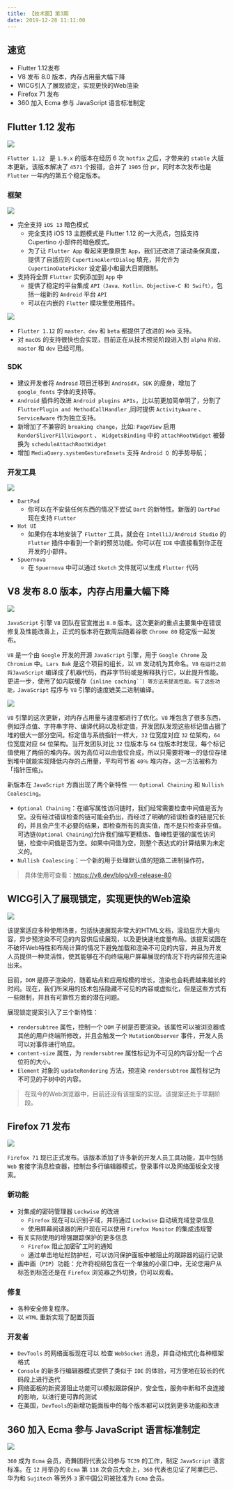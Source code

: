 ```yaml
---
title: 【技术圈】第3期
date: 2019-12-28 11:11:00
---
```


## 速览

- Flutter 1.12发布
- V8 发布 8.0 版本，内存占用量大幅下降
- WICG引入了展现锁定，实现更快的Web渲染
- Firefox 71 发布
- 360 加入 Ecma 参与 JavaScript 语言标准制定

## Flutter 1.12 发布

![](https://lsqimg-1257917459.cos.ap-beijing.myqcloud.com/20191218222340.png)

`Flutter 1.12 ` 是 `1.9.x` 的版本在经历 6 次 `hotfix` 之后，才带来的 `stable` 大版本更新。该版本解决了 `4571` 个报错，合并了 `1905` 份 pr，同时本次发布也是 `Flutter` 一年内的第五个稳定版本。

### 框架

![](https://lsqimg-1257917459.cos.ap-beijing.myqcloud.com/20200101193559.png)

- 完全支持 `iOS 13` 暗色模式
  - 完全支持 iOS 13 主题模式是 Flutter 1.12 的一大亮点，包括支持 Cupertino 小部件的暗色模式。
  - 为了让 `Flutter App` 看起来更像原生 `App`，我们还改进了滚动条保真度，提供了自适应的 `CupertinoAlertDialog` 填充，并允许为 `CupertinoDatePicker` 设定最小和最大日期限制。
- 支持将全屏 `Flutter` 实例添加到 `App` 中
  - 提供了稳定的平台集成 `API（Java、Kotlin、Objective-C 和 Swift）`，包括一组新的 `Android` 平台 `API`
  - 可以在内嵌的 `Flutter` 模块里使用插件。

![](https://lsqimg-1257917459.cos.ap-beijing.myqcloud.com/20200101193939.png)

- `Flutter 1.12` 的 `master、dev` 和 `beta` 都提供了改进的 `Web` 支持。
- 对 `macOS` 的支持很快也会实现，目前正在从技术预览阶段进入到 `alpha` `阶段，master` 和 `dev` 已经可用。

### SDK 

- 建议开发者将 `Android` 项目迁移到 `AndroidX`，`SDK` 的瘦身，增加了 `google_fonts` 字体的支持等。
- `Android` 插件的改进 `Android plugins APIs`，比以前更加简单明了，分割了 `FlutterPlugin and MethodCallHandler` ,同时提供 `ActivityAware` 、 `ServiceAware` 作为独立支持。
- 新增加了不兼容的 `breaking change`，比如: `PageView` 启用  `RenderSliverFillViewport` 、 `WidgetsBinding` 中的 `attachRootWidget` 被替换为 `scheduleAttachRootWidget`
- 增加 `MediaQuery.systemGestureInsets` 支持 `Android Q `的手势导航；

### 开发工具

![](https://lsqimg-1257917459.cos.ap-beijing.myqcloud.com/20200101194049.png)

- `DartPad`
  - 你可以在不安装任何东西的情况下尝试 `Dart` 的新特性。新版的 `DartPad` 现在支持 `Flutter`
- `Hot UI`
  - 如果你在本地安装了 `Flutter` 工具，就会在 `IntelliJ/Android Studio` 的 `Flutter` 插件中看到一个新的预览功能。你可以在 `IDE` 中直接看到你正在开发的小部件。
- `Spuernova`
  - 在 `Spuernova` 中可以通过 `Sketch` 文件就可以生成 `Flutter` 代码

## V8 发布 8.0 版本，内存占用量大幅下降

![](https://lsqimg-1257917459.cos.ap-beijing.myqcloud.com/20200101192648.png)

`JavaScript` 引擎 `V8` 团队在官宣推出 `8.0` 版本。这次更新的重点主要集中在错误修复及性能改善上，正式的版本将在数周后随着谷歌 `Chrome 80` 稳定版一起发布。

`V8` 是一个由 `Google` 开发的开源 `JavaScript` 引擎，用于 `Google Chrome` 及 `Chromium` 中。`Lars Bak` 是这个项目的组长，以 `V8` 发动机为其命名。`V8` `在运行之前将JavaScript` 编译成了机器代码，而非字节码或是解释执行它，以此提升性能。更进一步，使用了如内联缓存（`inline caching``）等方法来提高性能。有了这些功能，JavaScript` 程序与 `V8` 引擎的速度媲美二进制编译。

![](https://lsqimg-1257917459.cos.ap-beijing.myqcloud.com/20200101191932.png)


`V8` 引擎的这次更新，对内存占用量与速度都进行了优化。`V8` 堆包含了很多东西，例如浮点值、字符串字符、编译代码以及标定值，开发团队发现这些标记值占据了堆的很大一部分空间。标定值与系统指针一样大，`32` 位宽度对应 `32` 位架构，`64` 位宽度对应 `64` 位架构。当开发团队对比 `32` 位版本与 `64` 位版本时发现，每个标记值使用了两倍的堆内存。因为高位可以由低位合成，所以只需要将唯一的低位存储到堆中就能实现降低内存的占用量，平均可节省 `40％` 堆内存，这一方法被称为「指针压缩」。

新版本在 `JavaScript` 方面出现了两个新特性 ── `Optional Chaining` 和 `Nullish Coalescing`。

- `Optional Chaining`：在编写属性访问链时，我们经常需要检查中间值是否为空。没有经过错误检查的链可能会扔出，而经过了明确的错误检查的链是冗长的，并且会产生不必要的结果，即检查所有的真实值，而不是只检查非空值。可选链(`Optional Chaining`)允许我们编写更精炼、鲁棒性更强的属性访问链，检查中间值是否为空。如果中间值为空，则整个表达式的计算结果为未定义的。
- `Nullish Coalescing`：一个新的用于处理默认值的短路二进制操作符。

> 具体使用可查看：https://v8.dev/blog/v8-release-80



## WICG引入了展现锁定，实现更快的Web渲染

![](https://lsqimg-1257917459.cos.ap-beijing.myqcloud.com/20200101191431.png)

该提案适应多种使用场景，包括快速展现非常大的HTML文档，滚动显示大量内容，异步预渲染不可见的内容供后续展现，以及更快速地度量布局。该提案试图在不破坏Web特性和布局计算的情况下避免加载和渲染不可见的内容，并且为开发人员提供一种灵活性，使其能够在不向终端用户屏幕展现的情况下将内容预先渲染出来。

目前，`DOM` 是原子渲染的，随着站点和应用规模的增长，渲染也会耗费越来越长的时间。现在，我们所采用的技术包括隐藏不可见的内容或虚拟化，但是这些方式有一些限制，并且有可靠性方面的潜在问题。

展现锁定提案引入了三个新特性：

- `rendersubtree` 属性，控制一个 `DOM` 子树是否要渲染。该属性可以被浏览器或其他的用户终端所修改，并且会触发一个 `MutationObserver` 事件，开发人员可以对事件进行响应。
- `content-size` 属性，为 `rendersubtree` 属性标记为不可见的内容分配一个占位符的大小。
- `Element` 对象的 `updateRendering` 方法，预渲染 `rendersubtree` 属性标记为不可见的子树中的内容。

> 在现今的Web浏览器中，目前还没有该提案的实现。该提案还处于早期阶段。

## Firefox 71 发布

![](https://lsqimg-1257917459.cos.ap-beijing.myqcloud.com/20200101193052.png)

`Firefox 71` 现已正式发布。该版本添加了许多新的开发人员工具功能，其中包括 `Web` 套接字消息检查器，控制台多行编辑器模式，登录事件以及网络面板全文搜索。

### 新功能

- 对集成的密码管理器 `Lockwise` 的改进
  - `Firefox` 现在可以识别子域，并将通过 `Lockwise` 自动填充域登录信息
  - 使用屏幕阅读器的用户现在可以使用 `Firefox Monitor` 的集成违规警
- 有关实际使用的增强跟踪保护的更多信息
  - `Firefox` 阻止加密矿工时的通知
  - 通过单击地址栏防护栏，可以访问保护面板中被阻止的跟踪器的运行记录
- 画中画（`PIP`）功能：允许将视频包含在一个单独的小窗口中，无论您用户从标签到标签还是在 `Firefox` 浏览器之外切换，仍可以观看。

### 修复
 
- 各种安全修复程序。
- ​​​​​​​以 `HTML` 重新实现了配置页面

### 开发者

- `DevTools` 的网络面板现在可以 检查 `WebSocket` 消息，并自动格式化各种框架格式
- `Console` 的新多行编辑器模式提供了类似于 `IDE` 的体验，可方便地在较长的代码段上进行迭代
- 网络面板的新资源阻止功能可以模拟跟踪保护，安全性，服务中断和不良连接的影响，以进行更可靠的测试
- 在美国，`DevTools`的新增功能面板中的每个版本都可以找到更多功能和改进

##  360 加入 Ecma 参与 JavaScript 语言标准制定

![](https://lsqimg-1257917459.cos.ap-beijing.myqcloud.com/20200101190945.png)

`360` 成为 `Ecma` 会员，奇舞团将代表公司参与 `TC39` 的工作，制定 `JavaScript` 语言标准。在 `12` 月举办的 `Ecma` 第 `118` 次会员大会上，`360` 代表也见证了阿里巴巴、华为和 `Sujitech` 等另外 `3` 家中国公司被批准为 `Ecma` 会员。